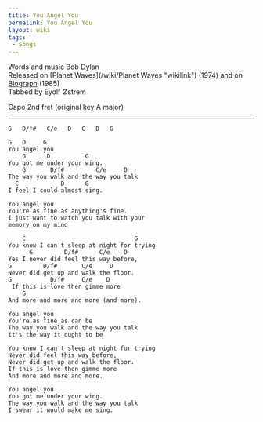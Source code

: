 ```yaml
---
title: You Angel You
permalink: You Angel You
layout: wiki
tags:
 - Songs
---
```


Words and music Bob Dylan  
Released on [Planet Waves](/wiki/Planet Waves "wikilink") (1974) and on
[Biograph](/wiki/Biograph "wikilink") (1985)  
Tabbed by Eyolf Østrem

Capo 2nd fret (original key A major)

* * * * *

    G   D/f#   C/e   D   C   D   G

    G   D     G
    You angel you
        G      D          G
    You got me under your wing.
        G       D/f#         C/e     D
    The way you walk and the way you talk
      C            D      G
    I feel I could almost sing.

    You angel you
    You're as fine as anything's fine.
    I just want to watch you talk with your
    memory on my mind

        C                               G
    You know I can't sleep at night for trying
          G         D/f#      C/e    D
    Yes I never did feel this way before,
    G         D/f#       C/e     D
    Never did get up and walk the floor.
    G           D/f#     C/e    D
     If this is love then gimme more
        G
    And more and more and more (and more).

    You angel you
    You're as fine as can be
    The way you walk and the way you talk
    it's the way it ought to be

    You know I can't sleep at night for trying
    Never did feel this way before,
    Never did get up and walk the floor.
    If this is love then gimme more
    And more and more and more.

    You angel you
    You got me under your wing.
    The way you walk and the way you talk
    I swear it would make me sing.
